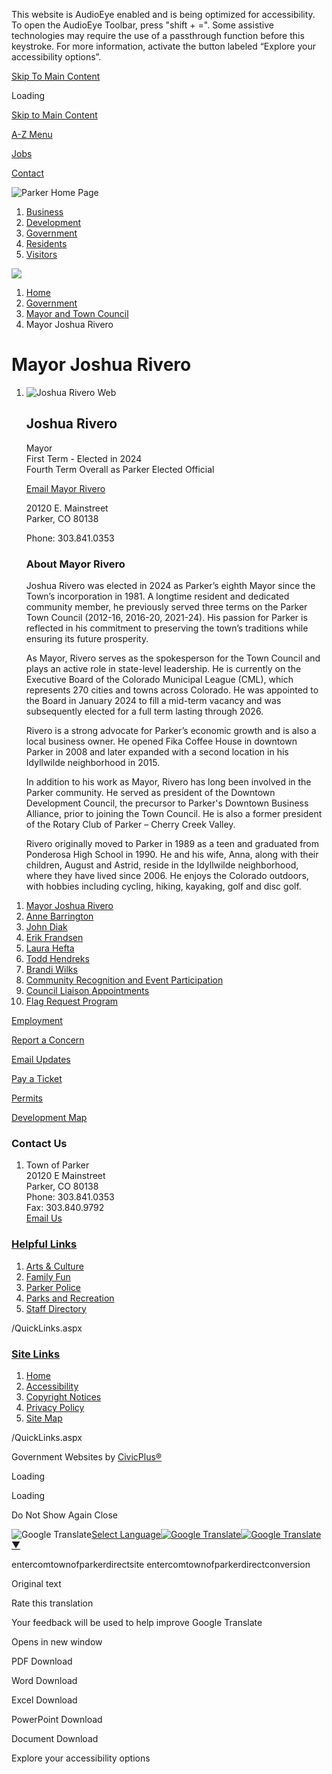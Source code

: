 This website is AudioEye enabled and is being optimized for accessibility. To open the AudioEye Toolbar, press "shift + =". Some assistive technologies may require the use of a passthrough function before this keystroke. For more information, activate the button labeled “Explore your accessibility options”.

[Skip To Main Content](https://www.parkeronline.org/2318/Joshua-Rivero/)

Loading

[Skip to Main Content](https://www.parkeronline.org/2318/Joshua-Rivero/)

[A-Z Menu](https://www.parkeronline.org/2172/A-to-Z-Directory)

[Jobs](https://www.parkeronline.org/201/Employment-Opportunities)

[Contact](https://www.parkeronline.org/144)

![Parker Home Page](https://www.parkeronline.org/ImageRepository/Document?documentID=27913)

1. [Business](https://www.parkeronline.org/54/Business)
2. [Development](https://www.parkeronline.org/2174/Development)
3. [Government](https://www.parkeronline.org/27/Government)
4. [Residents](https://www.parkeronline.org/55/Residents)
5. [Visitors](https://www.parkeronline.org/2022/Visitors)

<!--THE END-->

![](https://www.parkeronline.org/ImageRepository/Document?documentID=27915)

1. [Home](https://www.parkeronline.org)
2. [Government](https://www.parkeronline.org/27/Government)
3. [Mayor and Town Council](https://www.parkeronline.org/90/Mayor-and-Town-Council)
4. Mayor Joshua Rivero

# Mayor Joshua Rivero

1. ![Joshua Rivero Web](https://www.parkeronline.org/ImageRepository/Document?documentID=27263)
   
   ## Joshua Rivero
   
   Mayor  
   First Term - Elected in 2024  
   Fourth Term Overall as Parker Elected Official
   
   [Email Mayor Rivero](mailto:jrivero@parkerco.gov)
   
   20120 E. Mainstreet  
   Parker, CO 80138
   
   Phone: 303.841.0353
   
   ### **About Mayor Rivero**
   
   Joshua Rivero was elected in 2024 as Parker’s eighth Mayor since the Town’s incorporation in 1981. A longtime resident and dedicated community member, he previously served three terms on the Parker Town Council (2012-16, 2016-20, 2021-24). His passion for Parker is reflected in his commitment to preserving the town’s traditions while ensuring its future prosperity.
   
   As Mayor, Rivero serves as the spokesperson for the Town Council and plays an active role in state-level leadership. He is currently on the Executive Board of the Colorado Municipal League (CML), which represents 270 cities and towns across Colorado. He was appointed to the Board in January 2024 to fill a mid-term vacancy and was subsequently elected for a full term lasting through 2026.
   
   Rivero is a strong advocate for Parker’s economic growth and is also a local business owner. He opened Fika Coffee House in downtown Parker in 2008 and later expanded with a second location in his Idyllwilde neighborhood in 2015.
   
   In addition to his work as Mayor, Rivero has long been involved in the Parker community. He served as president of the Downtown Development Council, the precursor to Parker's Downtown Business Alliance, prior to joining the Town Council. He is also a former president of the Rotary Club of Parker – Cherry Creek Valley.
   
   Rivero originally moved to Parker in 1989 as a teen and graduated from Ponderosa High School in 1990. He and his wife, Anna, along with their children, August and Astrid, reside in the Idyllwilde neighborhood, where they have lived since 2006. He enjoys the Colorado outdoors, with hobbies including cycling, hiking, kayaking, golf and disc golf.

<!--THE END-->

01. [Mayor Joshua Rivero](https://www.parkeronline.org/2318/Mayor-Joshua-Rivero)
02. [Anne Barrington](https://www.parkeronline.org/2319/Anne-Barrington)
03. [John Diak](https://www.parkeronline.org/2306/John-Diak)
04. [Erik Frandsen](https://www.parkeronline.org/2307/Erik-Frandsen)
05. [Laura Hefta](https://www.parkeronline.org/2308/Laura-Hefta)
06. [Todd Hendreks](https://www.parkeronline.org/2309/Todd-Hendreks)
07. [Brandi Wilks](https://www.parkeronline.org/2310/Brandi-Wilks)
08. [Community Recognition and Event Participation](https://www.parkeronline.org/2213/Community-Recognition-and-Event-Particip)
09. [Council Liaison Appointments](https://www.parkeronline.org/2359/Council-Liaison-Appointments)
10. [Flag Request Program](https://www.parkeronline.org/2406/Flag-Request-Program)

[Employment](https://www.parkeronline.org/201/Employment-Opportunities)

[Report a Concern](https://prkc-trk.aspgov.com/eTRAKiT/CRM/issue.aspx)

[Email Updates](https://www.parkeronline.org/list.aspx)

[Pay a Ticket](https://mobile.citepayusa.com/?agency=parkerMUNIco)

[Permits](https://prkc-trk.aspgov.com/eTRAKiT)

[Development Map](https://parkerco.maps.arcgis.com/apps/Shortlist/index.html?appid=7879283391d3453da213a439f2dca232)

### Contact Us

1. Town of Parker  
   20120 E Mainstreet  
   Parker, CO 80138  
   Phone: 303.841.0353  
   Fax: 303.840.9792  
   [Email Us](mailto:town@parkerco.gov)

### [Helpful Links](https://www.parkeronline.org/QuickLinks.aspx?CID=157)

1. [Arts &amp; Culture](https://parkerarts.org)
2. [Family Fun](https://www.parkeronline.org/2032/Family-Fun)
3. [Parker Police](https://parkerpd.org)
4. [Parks and Recreation](https://www.parkerrec.com)
5. [Staff Directory](https://www.parkeronline.org/Directory.aspx)

/QuickLinks.aspx

### [Site Links](https://www.parkeronline.org/QuickLinks.aspx?CID=158)

1. [Home](https://www.parkeronline.org)
2. [Accessibility](https://www.parkeronline.org/2395)
3. [Copyright Notices](https://www.parkeronline.org/site/copyright)
4. [Privacy Policy](https://www.parkeronline.org/2229)
5. [Site Map](https://www.parkeronline.org/sitemap)

/QuickLinks.aspx

Government Websites by [CivicPlus®](https://connect.civicplus.com/referral)

Loading

Loading

Do Not Show Again Close

![Google Translate](https://www.google.com/images/cleardot.gif)[Select Language![Google Translate](https://www.google.com/images/cleardot.gif)​![Google Translate](https://www.google.com/images/cleardot.gif)▼](https://www.parkeronline.org/2318/Joshua-Rivero)

entercomtownofparkerdirectsite entercomtownofparkerdirectconversion

Original text

Rate this translation

Your feedback will be used to help improve Google Translate

Opens in new window

PDF Download

Word Download

Excel Download

PowerPoint Download

Document Download

Explore your accessibility options